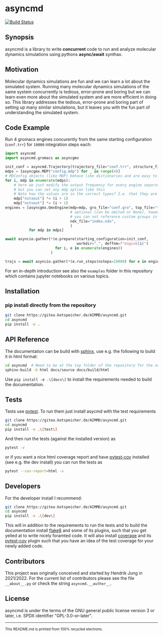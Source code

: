 # asyncmd

[![Build Status](https://drone.kotspeicher.de/api/badges/AIMMD/asyncmd/status.svg)](https://drone.kotspeicher.de/AIMMD/asyncmd)

## Synopsis

asyncmd is a library to write **concurrent** code to run and analyze molecular dynamics simulations using pythons **async/await** synthax.

## Motivation

Molecular dynamics simulations are fun and we can learn a lot about the simulated system. Running many molecular dynamics simulations of the same system concurrently is tedious, error-prone and boring but we can learn even more about the simulated system and are more efficient in doing so.
This library addresses the tedious, error-prone and boring part of setting up many similar simulations, but it leaves you with the fun part of understanding the simulated system.

## Code Example

Run 4 gromacs engines concurently from the same starting configuration (`conf.trr`) for `10000` integration steps each:

```python
import asyncmd
import asyncmd.gromacs as asyncgmx

init_conf = asyncmd.Trajectory(trajectory_file="conf.trr", structure_file="conf.gro")
mdps = [asyncgmx.MDP("config.mdp") for _ in range(4)]
# MDConfig objects (like MDP) behave like dictionaries and are easy to modify
for i, mdp in enumerate(mdps):
    # here we just modify the output frequency for every engine separately
    # but you can set any mdp option like this
    # Note how the values are in the correct types? I.e. that they are ints?
    mdp["nstxout"] *= (i + 1)
    mdp["nstvout"] *= (i + 1)
engines = [asyncgmx.GmxEngine(mdp=mdp, gro_file="conf.gro", top_file="topol.top",
                              # optional (can be omited or None), however naturally without an index file
                              # you can not reference custom groups in the .mdp-file or MDP object
                              ndx_file="index.ndx",
                              )
           for mdp in mdps]

await asyncio.gather(*(e.prepare(starting_configuration=init_conf,
                                 workdir=".", deffnm=f"engine{i}")
                       for i, e in enumerate(engines))
                     )

trajs = await asyncio.gather(*(e.run_steps(nsteps=10000) for e in engines))
```

For an in-depth introduction see also the `examples` folder in this repository which contains jupyter notebooks on various topics.

## Installation

### pip install directly from the repository

```bash
git clone https://gitea.kotspeicher.de/AIMMD/asyncmd.git
cd asyncmd
pip install -e .
```

## API Reference

The documentation can be build with [sphinx], use e.g. the following to build it in html format:

```bash
cd asyncmd  # Need to be at the top folder of the repository for the next line to work
sphinx-build -b html docs/source docs/build/html
```

Use ```pip install -e .\[docs\]``` to install the requirements needed to build the documentation.

## Tests

Tests use [pytest]. To run them just install asycmd with the test requirements

```bash
git clone https://gitea.kotspeicher.de/AIMMD/asyncmd.git
cd asyncmd
pip install -e .\[test\]
```

And then run the tests (against the installed version) as

```bash
pytest -v
```

or if you want a nice html coverage report and have [pytest-cov] installed (see
 e.g. the dev install) you can run the tests as

```bash
pytest --cov-report=html -v
```

## Developers

For the developer install I recommend:

```bash
git clone https://gitea.kotspeicher.de/AIMMD/asyncmd.git
cd asyncmd
pip install -e .\[dev\]
```

This will in addition to the requirements to run the tests and to build the documentation install [flake8] and some of its plugins, such that you get yelled at to write nicely foramted code. It will also install [coverage] and its [pytest-cov] plugin such that you have an idea of the test coverage for your newly added code.

## Contributors

This project was originally conceived and started by Hendrik Jung in 2021/2022. For the current list of contributors please see the file ```__about__.py``` or check the string ```asyncmd.__author__```.

## License

asyncmd is under the terms of the GNU general public license version 3 or later, i.e. SPDX identifier "GPL-3.0-or-later".

---
<sub>This README.md is printed from 100% recycled electrons.</sub>

[sphinx]: https://www.sphinx-doc.org/en/master/index.html
[flake8]: https://pypi.org/project/flake8/
[pytest]: https://docs.pytest.org/en/latest/
[pytest-cov]: https://pypi.org/project/pytest-cov/
[coverage]: https://pypi.org/project/coverage/

